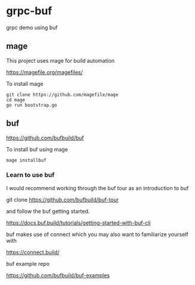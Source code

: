 # grpc-buf
grpc demo using buf



## mage

This project uses mage for build automation

https://magefile.org/magefiles/

To install mage
```
git clone https://github.com/magefile/mage
cd mage
go run bootstrap.go
```

## buf

https://github.com/bufbuild/buf

To install buf using mage

```
mage installbuf
```

### Learn to use buf

I would recommend working through the buf tour as an introduction to buf

git clone https://github.com/bufbuild/buf-tour

and follow the buf getting started.

https://docs.buf.build/tutorials/getting-started-with-buf-cli

buf makes use of connect which you may also want to familiarize yourself with

https://connect.build/

buf example repo 

https://github.com/bufbuild/buf-examples

